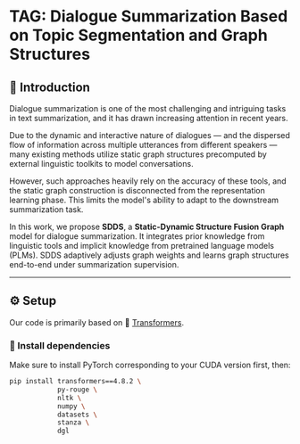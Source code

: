 
# TAG: Dialogue Summarization Based on Topic Segmentation and Graph Structures


## 📌 Introduction

Dialogue summarization is one of the most challenging and intriguing tasks in text summarization, and it has drawn increasing attention in recent years.

Due to the dynamic and interactive nature of dialogues — and the dispersed flow of information across multiple utterances from different speakers — many existing methods utilize static graph structures precomputed by external linguistic toolkits to model conversations.

However, such approaches heavily rely on the accuracy of these tools, and the static graph construction is disconnected from the representation learning phase. This limits the model's ability to adapt to the downstream summarization task.

In this work, we propose **SDDS**, a **Static-Dynamic Structure Fusion Graph** model for dialogue summarization. It integrates prior knowledge from linguistic tools and implicit knowledge from pretrained language models (PLMs). SDDS adaptively adjusts graph weights and learns graph structures end-to-end under summarization supervision.

---

## ⚙️ Setup

Our code is primarily based on 🤗 [Transformers](https://github.com/huggingface/transformers).

### 🧩 Install dependencies

Make sure to install PyTorch corresponding to your CUDA version first, then:

```bash
pip install transformers==4.8.2 \
            py-rouge \
            nltk \
            numpy \
            datasets \
            stanza \
            dgl
